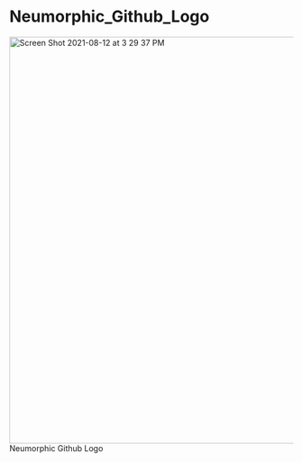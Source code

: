 # Neumorphic_Github_Logo
<img width="721" alt="Screen Shot 2021-08-12 at 3 29 37 PM" src="https://user-images.githubusercontent.com/73933669/129178339-d1b3d5d3-8589-4101-9c4a-d9a08b32f42a.png">
Neumorphic Github Logo
